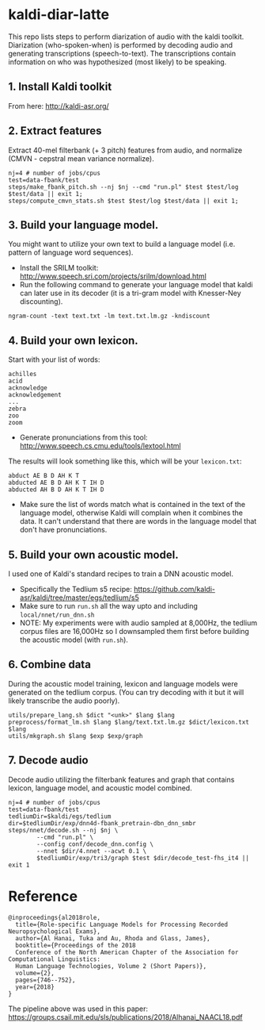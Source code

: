 # kaldi-diar-latte
This repo lists steps to perform diarization of audio with the kaldi toolkit. Diarization (who-spoken-when) is performed by decoding audio and generating transcriptions (speech-to-text). The transcriptions contain information on who was hypothesized (most likely) to be speaking. 

## 1. Install Kaldi toolkit 
From here: http://kaldi-asr.org/

## 2. Extract features
Extract 40-mel filterbank (+ 3 pitch) features from audio, and normalize (CMVN - cepstral mean variance normalize).

``` 
nj=4 # number of jobs/cpus
test=data-fbank/test
steps/make_fbank_pitch.sh --nj $nj --cmd "run.pl" $test $test/log $test/data || exit 1;
steps/compute_cmvn_stats.sh $test $test/log $test/data || exit 1;
```

## 3. Build your language model.

You might want to utilize your own text to build a language model (i.e. pattern of language word sequences).

- Install the SRILM toolkit: http://www.speech.sri.com/projects/srilm/download.html
- Run the following command to generate your language model that kaldi can later use in its decoder (it is a tri-gram model with Knesser-Ney discounting).

```
ngram-count -text text.txt -lm text.txt.lm.gz -kndiscount
```

## 4. Build your own lexicon.

Start with your list of words:
```
achilles
acid
acknowledge
acknowledgement
...
zebra
zoo
zoom
  ```

- Generate pronunciations from this tool: http://www.speech.cs.cmu.edu/tools/lextool.html

The results will look something like this, which will be your `lexicon.txt`:
```
abduct AE B D AH K T
abducted AE B D AH K T IH D
abducted AH B D AH K T IH D
```

- Make sure the list of words match what is contained in the text of the language model, otherwise Kaldi will complain when it combines the data. It can't understand that there are words in the language model that don't have pronunciations.

## 5. Build your own acoustic model.
I used one of Kaldi's standard recipes to train a DNN acoustic model. 
- Specifically the Tedlium s5 recipe: https://github.com/kaldi-asr/kaldi/tree/master/egs/tedlium/s5
- Make sure to run `run.sh` all the way upto and including `local/nnet/run_dnn.sh`
- NOTE: My experiments were with audio sampled at 8,000Hz, the tedlium corpus files are 16,000Hz so I downsampled them first before building the acoustic model (with `run.sh`).

## 6. Combine data
 During the acoustic model training, lexicon and language models were generated on the tedlium corpus. (You can try decoding with it but it will likely transcribe the audio poorly).
 
 ```
 utils/prepare_lang.sh $dict "<unk>" $lang $lang
 preprocess/format_lm.sh $lang $lang/text.txt.lm.gz $dict/lexicon.txt $lang
 utils/mkgraph.sh $lang $exp $exp/graph
 ```

## 7. Decode audio 
Decode audio utilizing the filterbank features and graph that contains lexicon, language model, and acoustic model combined.

```
nj=4 # number of jobs/cpus
test=data-fbank/test
tedliumDir=$kaldi/egs/tedlium
dir=$tedliumDir/exp/dnn4d-fbank_pretrain-dbn_dnn_smbr
steps/nnet/decode.sh --nj $nj \
        --cmd "run.pl" \
        --config conf/decode_dnn.config \
        --nnet $dir/4.nnet --acwt 0.1 \
        $tedliumDir/exp/tri3/graph $test $dir/decode_test-fhs_it4 || exit 1
```

# Reference
```
@inproceedings{al2018role,
  title={Role-specific Language Models for Processing Recorded Neuropsychological Exams},
  author={Al Hanai, Tuka and Au, Rhoda and Glass, James},
  booktitle={Proceedings of the 2018 
  Conference of the North American Chapter of the Association for Computational Linguistics: 
  Human Language Technologies, Volume 2 (Short Papers)},
  volume={2},
  pages={746--752},
  year={2018}
}
```
The pipeline above was used in this paper: https://groups.csail.mit.edu/sls/publications/2018/Alhanai_NAACL18.pdf

